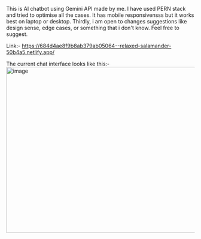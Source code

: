 This is AI chatbot using Gemini API made by me. I have used PERN stack and tried to optimise all the cases.
It has mobile responsivensss but it works best on laptop or desktop. 
Thirdly, i am open to changes suggestions like design sense, edge cases, or something that i don't know. Feel free to suggest. 

Link:- https://684d4ae8f9b8ab379ab05064--relaxed-salamander-50b4a5.netlify.app/

The current chat interface looks like this:- 
<img width="959" height="442" alt="image" src="https://github.com/user-attachments/assets/a05f7f62-6fc0-45e2-9ae3-afe1fa4728e9" />
